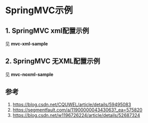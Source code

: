 # SpringMVC示例

## 1. SpringMVC xml配置示例

见 **mvc-xml-sample**   





## 2. SpringMVC 无XML配置示例

见 **mvc-noxml-sample**  





## 参考

1. https://blog.csdn.net/CQUWEL/article/details/59495083
2. https://segmentfault.com/a/1190000004343063?_ea=575820
3. https://blog.csdn.net/w1196726224/article/details/52687324